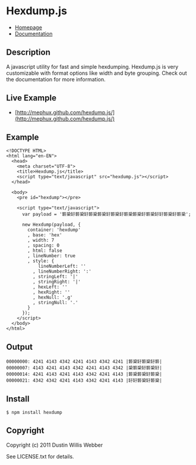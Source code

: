 # Hexdump.js

* [Homepage](https://github.com/mephux/hexdump.js)
* [Documentation](https://github.com/mephux/hexdump.js)

## Description

A javascript utility for fast and simple hexdumping. Hexdump.js is very customizable
with format options like width and byte grouping. Check out the documentation for
more information.

## Live Example

  * [http://mephux.github.com/hexdump.js/](http://mephux.github.com/hexdump.js/)

## Example
    
    <!DOCTYPE HTML>
    <html lang="en-EN">
      <head>
        <meta charset="UTF-8">
        <title>Hexdump.js</title>
        <script type="text/javascript" src="hexdump.js"></script>
      </head>
      
      <body>
        <pre id="hexdump"></pre>
        
        <script type="text/javascript">
          var payload = '䉁䅃䍂䉁䅃䍂䉁䅃䉁䅃䍂䉁䅃䍂䉁䅃䉁䅃䍂䉁䅃䍂䍂䉁䅃䍂䉁䅃';

          new Hexdump(payload, {
            container: 'hexdump'
            , base: 'hex'
            , width: 7
            , spacing: 0
            , html: false
            , lineNumber: true
            , style: {
                lineNumberLeft: ''
              , lineNumberRight: ':'
              , stringLeft: '|'
              , stringRight: '|'
              , hexLeft: ''
              , hexRight: ''
              , hexNull: '.g'
              , stringNull: '.'
            }
          });
        </script>
      </body>
    </html>

## Output

    00000000: 4241 4143 4342 4241 4143 4342 4241 |䉁䅃䍂䉁䅃䍂䉁|
    00000007: 4143 4241 4143 4342 4241 4143 4342 |䅃䉁䅃䍂䉁䅃䍂|
    00000014: 4241 4143 4241 4143 4342 4241 4143 |䉁䅃䉁䅃䍂䉁䅃|
    00000021: 4342 4342 4241 4143 4342 4241 4143 |䍂䍂䉁䅃䍂䉁䅃|

## Install

	$ npm install hexdump

## Copyright

Copyright (c) 2011 Dustin Willis Webber

See LICENSE.txt for details.